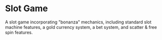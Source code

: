 # Slot Game

A slot game incorporating "bonanza" mechanics, including standard slot machine features, a gold currency system, a bet system, and scatter & free spin features.
